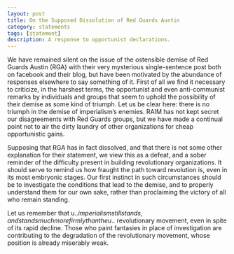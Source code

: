 ```yaml
---
layout: post
title: On the Supposed Dissolution of Red Guards Austin
category: statements
tags: [statement]
description: A response to opportunist declarations.
---
```


We have remained silent on the issue of the ostensible demise of Red Guards Austin (RGA) with their very mysterious single-sentence post both on facebook and their blog, but have been motivated by the abundance of responses elsewhere to say something of it. First of all we find it necessary to criticize, in the harshest terms, the opportunist and even anti-communist remarks by individuals and groups that seem to uphold the possibility of their demise as some kind of triumph. Let us be clear here: there is no triumph in the demise of imperialism’s enemies. RAIM has not kept secret our disagreements with Red Guards groups, but we have made a continual point not to air the dirty laundry of other organizations for cheap opportunistic gains.

Supposing that RGA has in fact dissolved, and that there is not some other explanation for their statement, we view this as a defeat, and a sober reminder of the difficulty present in building revolutionary organizations. It should serve to remind us how fraught the path toward revolution is, even in its most embryonic stages. Our first instinct in such circumstances should be to investigate the conditions that lead to the demise, and to properly understand them for our own sake, rather than proclaiming the victory of all who remain standing.

Let us remember that u.$. imperialism still stands, and stands much more firmly than the u.$. revolutionary movement, even in spite of its rapid decline. Those who paint fantasies in place of investigation are contributing to the degradation of the revolutionary movement, whose position is already miserably weak.
